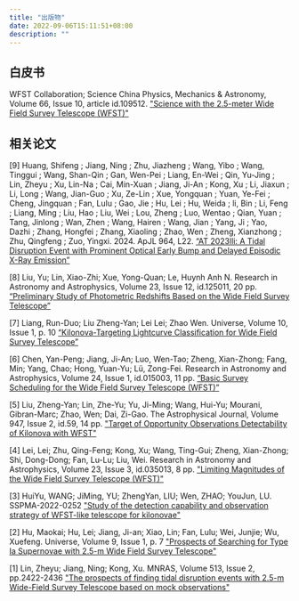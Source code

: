 ```yaml
---
title: "出版物"
date: 2022-09-06T15:11:51+08:00
description: ""
---
```



## 白皮书

WFST Collaboration; Science China Physics, Mechanics & Astronomy, Volume 66, Issue 10, article id.109512. [ "Science with the 2.5-meter Wide Field Survey Telescope (WFST)"](https://ui.adsabs.harvard.edu/abs/2023arXiv230607590W/abstract)


## 相关论文

<!-- 按照时间从新到旧依次向后排序 -->


[9] Huang, Shifeng ; Jiang, Ning ; Zhu, Jiazheng ; Wang, Yibo ; Wang, Tinggui ; Wang, Shan-Qin ; Gan, Wen-Pei ; Liang, En-Wei ; Qin, Yu-Jing ; Lin, Zheyu ; Xu, Lin-Na ; Cai, Min-Xuan ; Jiang, Ji-An ; Kong, Xu ; Li, Jiaxun ; Li, Long ; Wang, Jian-Guo ; Xu, Ze-Lin ; Xue, Yongquan ; Yuan, Ye-Fei ; Cheng, Jingquan ; Fan, Lulu ; Gao, Jie ; Hu, Lei ; Hu, Weida ; li, Bin ; Li, Feng ; Liang, Ming ; Liu, Hao ; Liu, Wei ; Lou, Zheng ; Luo, Wentao ; Qian, Yuan ; Tang, Jinlong ; Wan, Zhen ; Wang, Hairen ; Wang, Jian ; Yang, Ji ; Yao, Dazhi ; Zhang, Hongfei ; Zhang, Xiaoling ; Zhao, Wen ; Zheng, Xianzhong ; Zhu, Qingfeng ; Zuo, Yingxi. 2024. ApJL 964, L22. 
[“AT 2023lli: A Tidal Disruption Event with Prominent Optical Early Bump and Delayed Episodic X-Ray Emission”](https://ui.adsabs.harvard.edu/abs/2024ApJ...964L..22H/abstract)

[8] Liu, Yu; Lin, Xiao-Zhi; Xue, Yong-Quan; Le, Huynh Anh N. Research in Astronomy and Astrophysics, Volume 23, Issue 12, id.125011, 20  pp.
[“Preliminary Study of Photometric Redshifts Based on the Wide Field Survey Telescope”](https://ui.adsabs.harvard.edu/abs/2023RAA....23l5011L/abstract)

[7] Liang, Run-Duo; Liu Zheng-Yan; Lei Lei; Zhao Wen. Universe, Volume 10, Issue 1, p. 10
[“Kilonova-Targeting Lightcurve Classification for Wide Field Survey Telescope”](https://ui.adsabs.harvard.edu/abs/2023Univ...10...10L/abstract)

[6] Chen, Yan-Peng; Jiang, Ji-An; Luo, Wen-Tao; Zheng, Xian-Zhong; Fang, Min; Yang, Chao; Hong, Yuan-Yu; Lü, Zong-Fei. Research in Astronomy and Astrophysics, Volume 24, Issue 1, id.015003, 11 pp. 
[“Basic Survey Scheduling for the Wide Field Survey Telescope (WFST)”](https://ui.adsabs.harvard.edu/abs/2024RAA....24a5003C/abstract)

[5] Liu, Zheng-Yan; Lin, Zhe-Yu; Yu, Ji-Ming; Wang, Hui-Yu; Mourani, Gibran-Marc; Zhao, Wen; Dai, Zi-Gao. The Astrophysical Journal, Volume 947, Issue 2, id.59, 14 pp. 
["Target of Opportunity Observations Detectability of Kilonova with WFST"](https://ui.adsabs.harvard.edu/abs/2023ApJ...947...59L/abstract)
  
[4] Lei, Lei; Zhu, Qing-Feng; Kong, Xu; Wang, Ting-Gui; Zheng, Xian-Zhong; Shi, Dong-Dong; Fan, Lu-Lu; Liu, Wei. Research in Astronomy and Astrophysics, Volume 23, Issue 3, id.035013, 8 pp. 
["Limiting Magnitudes of the Wide Field Survey Telescope (WFST)"](https://ui.adsabs.harvard.edu/abs/2023RAA....23c5013L/abstract)

[3] HuiYu, WANG; JiMing, YU; ZhengYan, LIU; Wen, ZHAO; YouJun, LU. SSPMA-2022-0252 
["Study of the detection capability and observation strategy of WFST-like telescope for kilonovae"](https://ui.adsabs.harvard.edu/abs/2023SSPMA..53y9511H/abstract)

[2] Hu, Maokai; Hu, Lei; Jiang, Ji-an; Xiao, Lin; Fan, Lulu; Wei, Junjie; Wu, Xuefeng. Universe, Volume 9, Issue 1, p. 7 
["Prospects of Searching for Type Ia Supernovae with 2.5-m Wide Field Survey Telescope"](https://ui.adsabs.harvard.edu/abs/2022Univ....9....7H/abstract)

[1] Lin, Zheyu; Jiang, Ning; Kong, Xu. MNRAS, Volume 513, Issue 2, pp.2422-2436 
["The prospects of finding tidal disruption events with 2.5-m Wide-Field Survey Telescope based on mock observations"](https://ui.adsabs.harvard.edu/abs/2022MNRAS.513.2422L/abstract)
